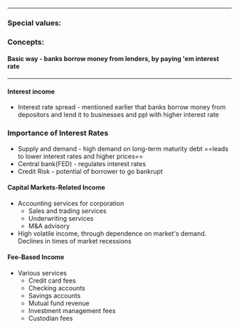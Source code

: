 ***
### Special values:

### Concepts:

#### Basic way - banks borrow money from lenders, by paying 'em interest rate

***
#### Interest income
- Interest rate spread - mentioned earlier that banks borrow money from depositors and lend it to businesses and ppl with higher interest rate

### Importance of Interest Rates
- Supply and demand - high demand on long-term maturity debt ==leads to lower interest rates and higher prices== 
- Central bank(FED) - regulates interest rates
- Credit Risk - potential of borrower to go bankrupt 


#### Capital Markets-Related Income
- Accounting services for corporation 
	- Sales and trading services
	- Underwriting services
	- M&A advisory
- High volatile income, through dependence on market's demand. Declines in times of market recessions 

#### Fee-Based Income
- Various services
	- Credit card fees
	- Checking accounts
	- Savings accounts
	- Mutual fund revenue
	- Investment management fees
	- Custodian fees

